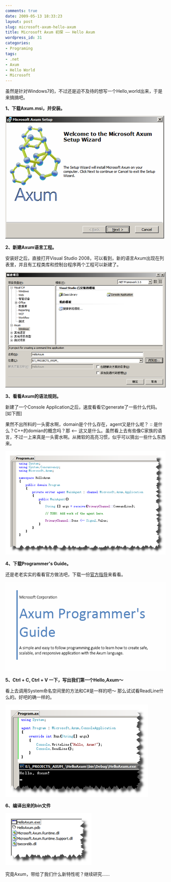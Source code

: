 ```yaml
---
comments: true
date: 2009-05-13 18:33:23
layout: post
slug: microsoft-axum-hello-axum
title: Microsoft Axum 初探 —— Hello Axum
wordpress_id: 31
categories:
- Programing
tags:
- .net
- Axum
- Hello World
- Microsoft
---
```


虽然是针对Windows7的，不过还是迫不及待的想写一个Hello,world出来，于是来搞搞吧。




**1、下载Axum.msi，并安装。**




![](/images/uploads/zb/2009-05-13_AxumInstall1.png)







**2、新建Axum语言工程。**




安装好之后，直接打开Visual Studio 2008，可以看到，新的语言Axum出现在列表里，并且有工程类库和控制台程序两个工程可以新建了。




![](/images/uploads/zb/2009-05-13_vs2008axum1.png)







**3、看看Axum的语法规则。**




新建了一个Console Application之后，速度看看它generate了一些什么代码。[如下图]




果然不出所料的一头雾水啊，domain是个什么存在，agent又是什么呢？ :: 是什么？C++的domian的概念吗？那 <-- 这又是什么。虽然看上去有些像C家族的语言，不过一上来真是一头雾水啊。从微软的高亮习惯，似乎可以猜出一些什么东西来。







![](/images/uploads/zb/2009-05-13_GenerateCode.png)







**4、下载Programmer's Guide。**




还是老老实实的看看官方做法吧，下载一份[官方指导](http://download.microsoft.com/download/B/D/5/BD51FFB2-C777-43B0-AC24-BDE3C88E231F/Axum%20Program)来看看。







![](/images/uploads/zb/2009-05-13_Programmer_Guide.png)







**5、Ctrl + C, Ctrl + V 一下，写出我们第一个Hello,Axum～**




看上去调用System命名空间里的方法和C#是一样的吧～ 那么试试看ReadLine什么的。好吧的确一样的。




![](/images/uploads/zb/2009-05-13_HelloAxum.png)




**6、编译出来的bin文件**




![](/images/uploads/zb/2009-05-13_bin.png)







究竟Axum，带给了我们什么新特性呢？继续研究……



